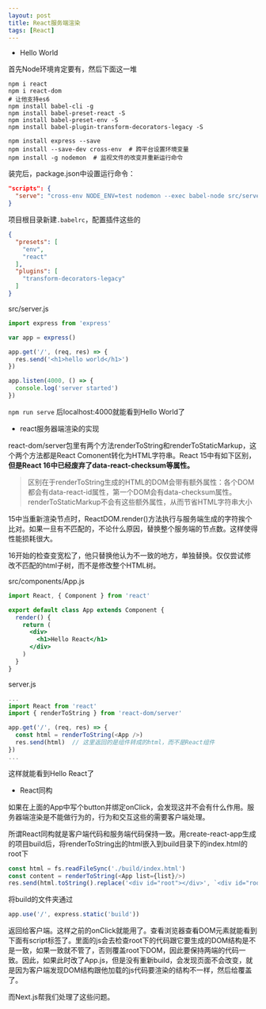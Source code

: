 ```yaml
---
layout: post
title: React服务端渲染
tags: [React]
---
```


- Hello World

首先Node环境肯定要有，然后下面这一堆

```shell
npm i react
npm i react-dom
# 让他支持es6
npm install babel-cli -g
npm install babel-preset-react -S
npm install babel-preset-env -S 
npm install babel-plugin-transform-decorators-legacy -S

npm install express --save
npm install --save-dev cross-env  # 跨平台设置环境变量
npm install -g nodemon  # 监视文件的改变并重新运行命令
```

<!-- more -->

装完后，package.json中设置运行命令：

```json
"scripts": {
  "serve": "cross-env NODE_ENV=test nodemon --exec babel-node src/server.js"
}
```

项目根目录新建`.babelrc`，配置插件这些的

```json
{
  "presets": [
    "env",
    "react"
  ],
  "plugins": [
    "transform-decorators-legacy"
  ]
}
```

src/server.js

```js
import express from 'express'

var app = express()

app.get('/', (req, res) => {
  res.send('<h1>hello world</h1>')
})

app.listen(4000, () => {
  console.log('server started')
})
```

`npm run serve` 后localhost:4000就能看到Hello World了

- react服务器端渲染的实现

react-dom/server包里有两个方法renderToString和renderToStaticMarkup，这个两个方法都是React Comonent转化为HTML字符串。React 15中有如下区别，**但是React 16中已经废弃了data-react-checksum等属性。**

> 区别在于renderToString生成的HTML的DOM会带有额外属性：各个DOM都会有data-react-id属性，第一个DOM会有data-checksum属性。renderToStaticMarkup不会有这些额外属性，从而节省HTML字符串大小

15中当重新渲染节点时，ReactDOM.render()方法执行与服务端生成的字符挨个比对。如果一旦有不匹配的，不论什么原因，替换整个服务端的节点数。这样使得性能损耗很大。

16开始的检查变宽松了，他只替换他认为不一致的地方，单独替换。仅仅尝试修改不匹配的html子树，而不是修改整个HTML树。

src/components/App.js

```jsx
import React, { Component } from 'react'

export default class App extends Component {
  render() {
    return (
      <div>
        <h1>Hello React</h1>
      </div>
    )
  }
}
```

server.js

```js
...
import React from 'react'
import { renderToString } from 'react-dom/server'

app.get('/', (req, res) => {
  const html = renderToString(<App />)
  res.send(html)  // 这里返回的是组件转成的html，而不是React组件
})
...
```

这样就能看到Hello React了

- React同构

如果在上面的App中写个button并绑定onClick，会发现这并不会有什么作用。服务器端渲染是不能做行为的，行为和交互这些的需要客户端处理。

所谓React同构就是客户端代码和服务端代码保持一致。用create-react-app生成的项目build后，将renderToString出的html嵌入到build目录下的index.html的root下

```js
const html = fs.readFileSync('./build/index.html')
const content = renderToString(<App list={list}/>)
res.send(html.toString().replace('<div id="root"></div>', `<div id="root">${content}</div>`))
```

将build的文件夹通过

```js
app.use('/', express.static('build'))
```

返回给客户端。这样之前的onClick就能用了。查看浏览器查看DOM元素就能看到下面有script标签了。里面的js会去检查root下的代码跟它要生成的DOM结构是不是一致，如果一致就不管了，否则覆盖root下DOM，因此要保持两端的代码一致。因此，如果此时改了App.js，但是没有重新build，会发现页面不会改变，就是因为客户端发现DOM结构跟他加载的js代码要渲染的结构不一样，然后给覆盖了。

而Next.js帮我们处理了这些问题。